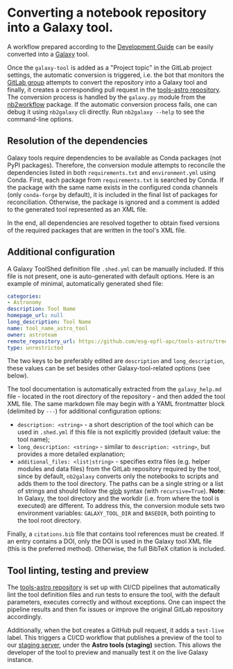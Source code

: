 # Converting a notebook repository into a Galaxy tool.

A workflow prepared according to the [Development Guide](guide-development.md) can be easily converted into a [Galaxy](https://github.com/galaxyproject/galaxy) tool.

Once the `galaxy-tool` is added as a "Project topic" in the GitLab project settings, the automatic conversion is triggered, i.e. the bot that monitors the [GitLab group](https://gitlab.renkulab.io/astronomy/mmoda) attempts to convert the repository into a Galaxy tool and finally, it creates a corresponding pull request in the [tools-astro repository](https://github.com/esg-epfl-apc/tools-astro). The conversion process is handled by the `galaxy.py` module from the [nb2workflow](https://github.com/oda-hub/nb2workflow) package. If the automatic conversion process fails, one can debug it using `nb2galaxy` cli directly. Run `nb2galaxy --help` to see the command-line options.

## Resolution of the dependencies

Galaxy tools require dependencies to be available as Conda packages (not PyPI packages). Therefore, the conversion module attempts to reconcile the dependencies listed in both `requirements.txt` and `environment.yml` using Conda. First, each package from `requirements.txt` is searched by Conda. If the package with the same name exists in the configured conda channels (only `conda-forge` by default), it is included in the final list of packages for reconciliation. Otherwise, the package is ignored and a comment is added to the generated tool represented as an XML file.

In the end, all dependencies are resolved together to obtain fixed versions of the required packages that are written in the tool's XML file.

## Additional configuration

A Galaxy ToolShed definition file `.shed.yml` can be manually included. If this file is not present, one is auto-generated with default options.
Here is an example of minimal, automatically generated shed file:

```yaml
categories:
- Astronomy
description: Tool Name
homepage_url: null
long_description: Tool Name
name: tool_name_astro_tool
owner: astroteam
remote_repository_url: https://github.com/esg-epfl-apc/tools-astro/tree/main/tools
type: unrestricted
```

The two keys to be preferably edited are `description` and `long_description`, these values can be set besides other Galaxy-tool-related options (see below).

The tool documentation is automatically extracted from the `galaxy_help.md` file - located in the root directory of the repository - and then added the tool XML file. The same markdown file may begin with a YAML frontmatter block (delimited by `---`) for additional configuration options:

- `description: <string>` - a short description of the tool which can be used in `.shed.yml` if this file is not explicitly provided (default value: the tool name);
- `long_description: <string>` - similar to `description: <string>`, but provides a more detailed explanation;
- `additional_files: <list|string>` - specifies extra files (e.g. helper modules and data files) from the GitLab repository required by the tool, since by default, `nb2galaxy` converts only the notebooks to scripts and adds them to the tool directory. The paths can be a single string or a list of strings and should follow the [glob](https://docs.python.org/3/library/glob.html#glob.glob) syntax (with `recursive=True`). **Note**: In Galaxy, the tool directory and the workdir (i.e. from where the tool is executed) are different. To address this, the conversion module sets two environment variables: `GALAXY_TOOL_DIR` and `BASEDIR`, both pointing to the tool root directory.

Finally, a `citations.bib` file that contains tool references must be created. If an entry contains a DOI, only the DOI is used in the Galaxy tool XML file (this is the preferred method). Otherwise, the full BibTeX citation is included.

## Tool linting, testing and preview

The [tools-astro repository](https://github.com/esg-epfl-apc/tools-astro) is set up with CI/CD pipelines that automatically lint the tool definition files and run tests to ensure the tool, with the default parameters, executes correctly and without exceptions. One can inspect the pipeline results and then fix issues or improve the original GitLab repository accordingly.

Additionally, when the bot creates a GitHub pull request, it adds a `test-live` label. This triggers a CI/CD workflow that publishes a preview of the tool to our [staging server](https://galaxy.odahub.fr), under the **Astro tools (staging)** section. This allows the developer of the tool to preview and manually test it on the live Galaxy instance.
